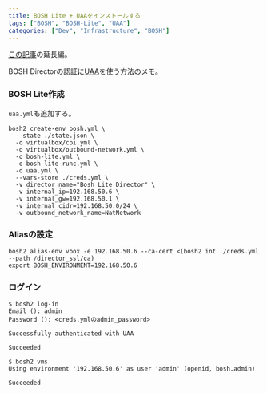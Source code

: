 ```yaml
---
title: BOSH Lite + UAAをインストールする
tags: ["BOSH", "BOSH-Lite", "UAA"]
categories: ["Dev", "Infrastructure", "BOSH"]
---
```


[この記事](https://blog.ik.am/entries/415)の延長編。

BOSH Directorの認証に[UAA](https://github.com/cloudfoundry/uaa)を使う方法のメモ。


### BOSH Lite作成

`uaa.yml`も追加する。

```
bosh2 create-env bosh.yml \
  --state ./state.json \
  -o virtualbox/cpi.yml \
  -o virtualbox/outbound-network.yml \
  -o bosh-lite.yml \
  -o bosh-lite-runc.yml \
  -o uaa.yml \
  --vars-store ./creds.yml \
  -v director_name="Bosh Lite Director" \
  -v internal_ip=192.168.50.6 \
  -v internal_gw=192.168.50.1 \
  -v internal_cidr=192.168.50.0/24 \
  -v outbound_network_name=NatNetwork
```

### Aliasの設定

```
bosh2 alias-env vbox -e 192.168.50.6 --ca-cert <(bosh2 int ./creds.yml --path /director_ssl/ca)
export BOSH_ENVIRONMENT=192.168.50.6
```

### ログイン

```
$ bosh2 log-in
Email (): admin
Password (): <creds.ymlのadmin_password>

Successfully authenticated with UAA

Succeeded

$ bosh2 vms
Using environment '192.168.50.6' as user 'admin' (openid, bosh.admin)

Succeeded
```
